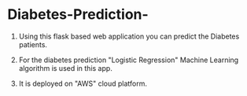 # Diabetes-Prediction-

1) Using this flask based web application you can predict the Diabetes patients.

2) For the diabetes prediction "Logistic Regression" Machine Learning algorithm is used in this app.

3) It is deployed on "AWS" cloud platform.



